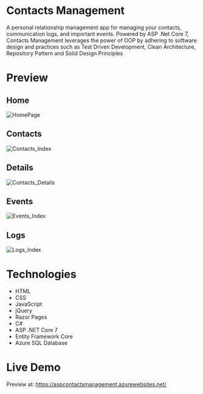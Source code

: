 # Contacts Management
A personal relationship management app for managing your contacts, communication logs, and important events. 
Powered by ASP .Net Core 7, Contacts Management leverages the power of OOP by adhering to software design and practices such as Test Driven Development, Clean Architecture, Repository Pattern and Solid Design Principles
# Preview
## Home
![HomePage](https://unlimitedworks.blob.core.windows.net/conquest/contacts_management_home.png)
## Contacts
![Contacts_Index](https://unlimitedworks.blob.core.windows.net/conquest/contacts_management_home2.png)
## Details
![Contacts_Details](https://unlimitedworks.blob.core.windows.net/conquest/contacts_management_persons_edit.png)
## Events
![Events_Index](https://unlimitedworks.blob.core.windows.net/conquest/contacts_management_events_index.png)
## Logs
![Logs_Index](https://unlimitedworks.blob.core.windows.net/conquest/contacts_management_logs_index.png)
# Technologies
* HTML
* CSS
* JavaScript
* jQuery
* Razor Pages
* C#
* ASP .NET Core 7
* Entity Framework Core
* Azure SQL Database
# Live Demo
Preview at: https://aspcontactsmanagement.azurewebsites.net/
